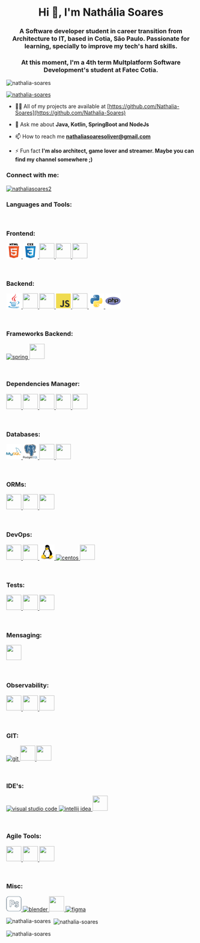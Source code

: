 <h1 align="center">Hi 👋, I'm Nathália Soares</h1>
<h3 align="center">A Software developer student in career transition from Architecture to IT, based in Cotia, São Paulo. Passionate for learning, specially to improve my tech's hard skills.</h3>
<h3 align="center">At this moment, I'm a 4th term Multplatform Software Development's student at Fatec Cotia.</h3>

<p align="left"> <img src="https://komarev.com/ghpvc/?username=nathalia-soares&label=Profile%20views&color=0e75b6&style=flat" alt="nathalia-soares" /> </p>

<p align="left"> <a href="https://github.com/ryo-ma/github-profile-trophy"><img src="https://github-profile-trophy.vercel.app/?username=nathalia-soares" alt="nathalia-soares" /></a> </p>

- 👨‍💻 All of my projects are available at [https://github.com/Nathalia-Soares](https://github.com/Nathalia-Soares)

- 💬 Ask me about **Java, Kotlin, SpringBoot and NodeJs**

- 📫 How to reach me **nathaliasoaresoliver@gmail.com**

- ⚡ Fun fact **I'm also architect, game lover and streamer. Maybe you can find my channel somewhere ;)**

<h3 align="left">Connect with me:</h3>
    <p align="left">
        <a href="https://www.linkedin.com/in/nathália-soares-77430328b" target="blank"><img align="center" src="https://raw.githubusercontent.com/rahuldkjain/github-profile-readme-generator/master/src/images/icons/Social/linked-in-alt.svg" alt="nathaliasoares2"             height="30" width="40" /></a>
    </p>

<h3 align="left">Languages and Tools:</h3>
<br>
<h3 align="left">Frontend:</h3>
    <p align="left">
        <a href="https://www.w3.org/html/" target="_blank" rel="noreferrer"> <img src="https://raw.githubusercontent.com/devicons/devicon/master/icons/html5/html5-original-wordmark.svg" alt="html5" width="40" height="40"/> </a>
        <a href="https://www.w3schools.com/css/" target="_blank" rel="noreferrer"> <img src="https://raw.githubusercontent.com/devicons/devicon/master/icons/css3/css3-original-wordmark.svg" alt="css3" width="40" height="40"/>
        <a href="https://getbootstrap.com" target="_blank" rel="noreferrer">
            <i class="devicon-bootstrap-plain">   
                <img src="https://cdn.jsdelivr.net/gh/devicons/devicon@latest/icons/bootstrap/bootstrap-original.svg" width="40" height="40"/>
            </i>
        </a>
        <a href="https://handlebarsjs.com" target="_blank" rel="noreferrer">
            <i class="devicon-handlebars-original-wordmark">
                <img src="https://cdn.jsdelivr.net/gh/devicons/devicon@latest/icons/handlebars/handlebars-original.svg" width="40" height="40"/>
            </i>
        </a>
        <a href="https://angular.dev" target="_blank" rel="noreferrer">
            <img src="https://cdn.jsdelivr.net/gh/devicons/devicon@latest/icons/angular/angular-original.svg" width="40" height="40"/>
        </a>
    </p>
<br>
  
<h3 align="left">Backend:</h3>
    <p align="left">
        <a href="https://www.java.com" target="_blank" rel="noreferrer"> <img src="https://raw.githubusercontent.com/devicons/devicon/master/icons/java/java-original.svg" alt="java" width="40" height="40"/> </a>
        <a href="https://kotlinlang.org" target="_blank" rel="noreferrer"> <img src="https://cdn.jsdelivr.net/gh/devicons/devicon@latest/icons/kotlin/kotlin-original.svg" width="40" height="40"/> </a>
        <a href="https://go.dev" target="_blank" rel="noreferrer"> <img src="https://cdn.jsdelivr.net/gh/devicons/devicon@latest/icons/go/go-original-wordmark.svg" width="40" height="40"/> </a>
        <a href="https://developer.mozilla.org/en-US/docs/Web/JavaScript" target="_blank" rel="noreferrer"> 
            <img src="https://raw.githubusercontent.com/devicons/devicon/master/icons/javascript/javascript-original.svg" alt="javascript" width="40" height="40"/>
        </a>
        <a href="https://www.w3schools.com/c/c_intro.php" target="_blank" rel="noreferrer"> <img src="https://cdn.jsdelivr.net/gh/devicons/devicon@latest/icons/c/c-original.svg" width="40" height="40"/> </a>
        <a href="https://www.python.org" target="_blank" rel="noreferrer"> <img src="https://raw.githubusercontent.com/devicons/devicon/master/icons/python/python-original.svg" alt="python" width="40" height="40"/> </a>
        <a href="https://www.php.net" target="_blank" rel="noreferrer"> <img src="https://raw.githubusercontent.com/devicons/devicon/master/icons/php/php-original.svg" alt="php" width="40" height="40"/> </a> 
    </p>
<br>
  
<h3 align="left">Frameworks Backend:</h3>
    <p align="left">    
      <a href="https://spring.io/" target="_blank" rel="noreferrer"> <img src="https://www.vectorlogo.zone/logos/springio/springio-icon.svg" alt="spring" width="40" height="40"/> </a>
      <a href="https://nodejs.org/" target="_blank" rel="noreferrer"> <img src="https://cdn.jsdelivr.net/gh/devicons/devicon@latest/icons/nodejs/nodejs-original-wordmark.svg" width="40" height="40"/> </a> 
    </p>
<br>

<h3 align="left">Dependencies Manager:</h3>
    <p align="left">
        <a href="https://maven.apache.org" target="_blank" rel="noreferrer"> <img src="https://cdn.jsdelivr.net/gh/devicons/devicon@latest/icons/maven/maven-original.svg" width="40" height="40"/> </a>
        <a href="https://gradle.org" target="_blank" rel="noreferrer"> <img src="https://cdn.jsdelivr.net/gh/devicons/devicon@latest/icons/gradle/gradle-original.svg" width="40" height="40"/> </a>
        <a href="https://www.npmjs.com" target="_blank" rel="noreferrer"> <img src="https://cdn.jsdelivr.net/gh/devicons/devicon@latest/icons/npm/npm-original-wordmark.svg" width="40" height="40"/> </a>
        <a href="https://www.npmjs.com/package/nodemon" target="_blank" rel="noreferrer"> <img src="https://cdn.jsdelivr.net/gh/devicons/devicon@latest/icons/nodemon/nodemon-original.svg" width="40" height="40"/> </a>
        <a href="https://yaml.org" target="_blank" rel="noreferrer"> <img src="https://cdn.jsdelivr.net/gh/devicons/devicon@latest/icons/yaml/yaml-original.svg" width="40" height="40"/> </a>
    </p>
<br>

<h3 align="left">Databases:</h3>
    <p align="left">
        <a href="https://www.mysql.com/" target="_blank" rel="noreferrer"> <img src="https://raw.githubusercontent.com/devicons/devicon/master/icons/mysql/mysql-original-wordmark.svg" alt="mysql" width="40" height="40"/> </a> 
        <a href="https://www.postgresql.org" target="_blank" rel="noreferrer"> <img src="https://raw.githubusercontent.com/devicons/devicon/master/icons/postgresql/postgresql-original-wordmark.svg" alt="postgresql" width="40" height="40"/> </a>
        <a href="https://dbeaver.io/download/" target="_blank" rel="noreferrer"> <img src="https://cdn.jsdelivr.net/gh/devicons/devicon@latest/icons/dbeaver/dbeaver-original.svg" width="40" height="40"/> </a> 
        <a href="https://www.mongodb.com" target="_blank" rel="noreferrer"> <img src="https://cdn.jsdelivr.net/gh/devicons/devicon@latest/icons/mongodb/mongodb-original-wordmark.svg" width="40" height="40"/> </a>
    </p>
<br>

<h3 align="left">ORMs:</h3>
    <p align="left">
        <a href="https://hibernate.org" target="_blank" rel="noreferrer"> <img src="https://cdn.jsdelivr.net/gh/devicons/devicon@latest/icons/hibernate/hibernate-original-wordmark.svg" width="40" height="40"/> </a>
        <a href="https://sequelize.org" target="_blank" rel="noreferrer"> <img src="https://cdn.jsdelivr.net/gh/devicons/devicon@latest/icons/sequelize/sequelize-original-wordmark.svg" width="40" height="40"/> </a>
        <a href="https://mongoosejs.com" target="_blank" rel="noreferrer"> <img src="https://cdn.jsdelivr.net/gh/devicons/devicon@latest/icons/mongoose/mongoose-original-wordmark.svg" width="40" height="40"/> </a>
    </p>
<br>

<h3 align="left">DevOps:</h3>
    <p align="left">
        <a href="https://www.docker.com" target="_blank" rel="noreferrer"> <img src="https://cdn.jsdelivr.net/gh/devicons/devicon@latest/icons/docker/docker-original-wordmark.svg" width="40" height="40"/> </a>
        <a href="https://www.vaultproject.io" target="_blank" rel="noreferrer"> <img src="https://cdn.jsdelivr.net/gh/devicons/devicon@latest/icons/vault/vault-original.svg" width="40" height="40"/> </a>
        <a href="https://www.linux.org/" target="_blank" rel="noreferrer"> <img src="https://raw.githubusercontent.com/devicons/devicon/master/icons/linux/linux-original.svg" alt="linux" width="40" height="40"/> </a>
        <a href="https://www.centos.org" target="_blank" rel="noreferrer"> <img src="https://cdn.jsdelivr.net/gh/devicons/devicon/icons/centos/centos-original.svg" alt="centos" width="40" height="40" /> </a>
        <a href="https://tomcat.apache.org" target="_blank" rel="noreferrer"> <img src="https://cdn.jsdelivr.net/gh/devicons/devicon@latest/icons/tomcat/tomcat-original-wordmark.svg" width="40" height="40"/> </a>
    </p>
<br>

<h3 align="left">Tests:</h3>
    <p align="left">
        <a href="https://insomnia.rest/download" target="_blank" rel="noreferrer"> <img src="https://cdn.jsdelivr.net/gh/devicons/devicon@latest/icons/insomnia/insomnia-original.svg" width="40" height="40"/> </a>
        <a href="https://www.postman.com" target="_blank" rel="noreferrer"> <img src="https://cdn.jsdelivr.net/gh/devicons/devicon@latest/icons/postman/postman-original.svg" width="40" height="40"/> </a> 
        <a href="https://swagger.io" target="_blank" rel="noreferrer"> <img src="https://cdn.jsdelivr.net/gh/devicons/devicon@latest/icons/swagger/swagger-original.svg" width="40" height="40"/> </a>    
    </p>
<br>

<h3 align="left">Mensaging:</h3>
    <p align="left">
        <a href="https://kafka.apache.org" target="_blank" rel="noreferrer"> <img src="https://cdn.jsdelivr.net/gh/devicons/devicon@latest/icons/apachekafka/apachekafka-original-wordmark.svg" width="40" height="40"/> </a>
    </p>
<br>

<h3 align="left">Observability:</h3>
    <p align="left">
        <a href="https://www.elastic.co/pt/" target="_blank" rel="noreferrer"> <img src="https://cdn.jsdelivr.net/gh/devicons/devicon@latest/icons/elasticsearch/elasticsearch-original.svg" width="40" height="40"/> </a>
        <a href="https://grafana.com" target="_blank" rel="noreferrer"> <img src="https://cdn.jsdelivr.net/gh/devicons/devicon@latest/icons/grafana/grafana-original-wordmark.svg" width="40" height="40"/> </a>
        <a href="https://www.elastic.co/pt/kibana" target="_blank" rel="noreferrer"> <img src="https://cdn.jsdelivr.net/gh/devicons/devicon@latest/icons/kibana/kibana-original.svg" width="40" height="40"/> </a> 
    </p>
<br>

<h3 align="left">GIT:</h3>
    <p align="left">
        <a href="https://git-scm.com/" target="_blank" rel="noreferrer"> <img src="https://www.vectorlogo.zone/logos/git-scm/git-scm-icon.svg" alt="git" width="40" height="40"/> </a>
        <a href="https://github.com" target="_blank" rel="noreferrer">
            <i class="devicon-github-original">
                <img src="https://cdn.jsdelivr.net/gh/devicons/devicon@latest/icons/github/github-original.svg" width="40" height="40"/>
            </i>
        </a>
        <a href="https://github.com/features/actions" target="_blank" rel="noreferrer"> <img src="https://cdn.jsdelivr.net/gh/devicons/devicon@latest/icons/githubactions/githubactions-original.svg" width="40" height="40"/> </a>
    </p>
<br>

<h3 align="left">IDE's:</h3>
    <p align="left">
        <a href="https://code.visualstudio.com" target="_blank" rel="noreferrer"> <img src="https://cdn.jsdelivr.net/gh/devicons/devicon/icons/vscode/vscode-original.svg" alt="visual studio code" width="40" height="40"/> </a>
        <a href="https://www.jetbrains.com/pt-br/idea/" target="_blank" rel="noreferrer"> <img src="https://cdn.jsdelivr.net/gh/devicons/devicon/icons/intellij/intellij-original.svg" alt="intellij idea" width="40" height="40"/> </a>
        <a href="https://www.eclipse.org/downloads/" target="_blank" rel="noreferrer"> <img src="https://cdn.jsdelivr.net/gh/devicons/devicon@latest/icons/eclipse/eclipse-original.svg" width="40" height="40"/> </a>
    </p>
<br>

<h3 align="left">Agile Tools:</h3>
    <p align="left">
        <a href="https://www.atlassian.com/software/confluence" target="_blank" rel="noreferrer"> <img src="https://cdn.jsdelivr.net/gh/devicons/devicon@latest/icons/confluence/confluence-original-wordmark.svg" width="40" height="40"/> </a>
        <a href="https://www.atlassian.com/software/jira" target="_blank" rel="noreferrer"> <img src="https://cdn.jsdelivr.net/gh/devicons/devicon@latest/icons/jira/jira-original.svg" width="40" height="40"/> </a>
        <a href="https://slack.com/intl/pt-br" target="_blank" rel="noreferrer"> <img src="https://cdn.jsdelivr.net/gh/devicons/devicon@latest/icons/slack/slack-original.svg" width="40" height="40"/> </a> 
    </p>
<br>

<h3 align="left">Misc:</h3>
    <p align="left">
        <a href="https://www.photoshop.com/en" target="_blank" rel="noreferrer"><img src="https://raw.githubusercontent.com/devicons/devicon/master/icons/photoshop/photoshop-line.svg" alt="photoshop" width="40" height="40"/> </a> 
        <a href="https://www.blender.org" target="_blank" rel="noreferrer"> <img src="https://cdn.jsdelivr.net/gh/devicons/devicon/icons/blender/blender-original.svg" alt="blender" width="40" height="40"/> </a>
        <a href="https://www.autodesk.com/br/products/3ds-max" target="_blank" rel="noreferrer"> <img src="https://cdn.jsdelivr.net/gh/devicons/devicon@latest/icons/threedsmax/threedsmax-original.svg" width="40" height="40"/> </a>
        <a href="https://www.figma.com" target="_blank" rel="noreferrer"> <img src="https://cdn.jsdelivr.net/gh/devicons/devicon/icons/figma/figma-original.svg" alt="figma" width="40" height="40"/> </a>
    </p>


<p>
    <img align="left" src="https://github-readme-stats.vercel.app/api/top-langs?username=nathalia-soares&show_icons=true&theme=dracula&locale=en&layout=compact" alt="nathalia-soares" />
</p>

<p>&nbsp;
    <img align="center" src="https://github-readme-stats.vercel.app/api?username=nathalia-soares&show_icons=true&theme=dracula&locale=en" alt="nathalia-soares" />
</p>

<p>
    <img align="center" src="https://github-readme-streak-stats.herokuapp.com/?user=nathalia-soares&" alt="nathalia-soares" />
</p>
